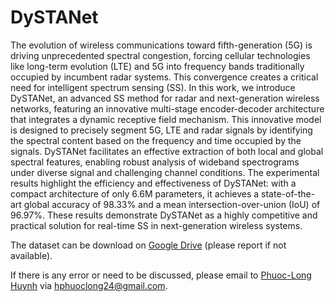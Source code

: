 # DySTANet
The evolution of wireless communications toward fifth-generation (5G) is driving unprecedented spectral congestion, forcing cellular technologies like long-term evolution (LTE) and 5G into frequency bands traditionally occupied by incumbent radar systems. This convergence creates a critical need for intelligent spectrum sensing (SS). In this work, we introduce DySTANet, an advanced SS method for radar and next-generation wireless networks, featuring an innovative multi-stage encoder-decoder architecture that integrates a dynamic receptive field mechanism. This innovative model is designed to precisely segment 5G, LTE and radar signals by identifying the spectral content based on the frequency and time occupied by the signals. DySTANet facilitates an effective extraction of both local and global spectral features, enabling robust analysis of wideband spectrograms under diverse signal and challenging channel conditions. The experimental results highlight the efficiency and effectiveness of DySTANet: with a compact architecture of only 6.6M parameters, it achieves a state-of-the-art global accuracy of 98.33% and a mean intersection-over-union (IoU) of 96.97%. These results demonstrate DySTANet as a highly competitive and practical solution for real-time SS in next-generation wireless systems. 

The dataset can be download on [Google Drive](https://drive.google.com/drive/folders/13IIZcO9_KjRdzdSrkq_QW_a3BtEbLvoK?usp=drive_link) (please report if not available).

If there is any error or need to be discussed, please email to [Phuoc-Long Huynh](https://github.com/Phuoc-LongHuynh) via hphuoclong24@gmail.com.



